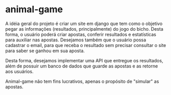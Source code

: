 # animal-game

A idéia geral do projeto é criar um site em django que tem como o objetivo pegar as informações (resultados, principalmente) do jogo do bicho.
Desta forma, o usuário poderá criar apostas, conferir resultados e estatísticas para auxiliar nas apostas.
Desejamos também que o usuário possa cadastrar o email, para que receba o resultado sem precisar consultar o site para saber se ganhou em sua aposta.

Desta forma, desejamos implementar uma API que entregue os resultados, além de possuir um banco de dados que guarde as apostas e as retorne aos usuários.

Animal-game não tem fins lucrativos, apenas o propósito de "simular" as apostas.

